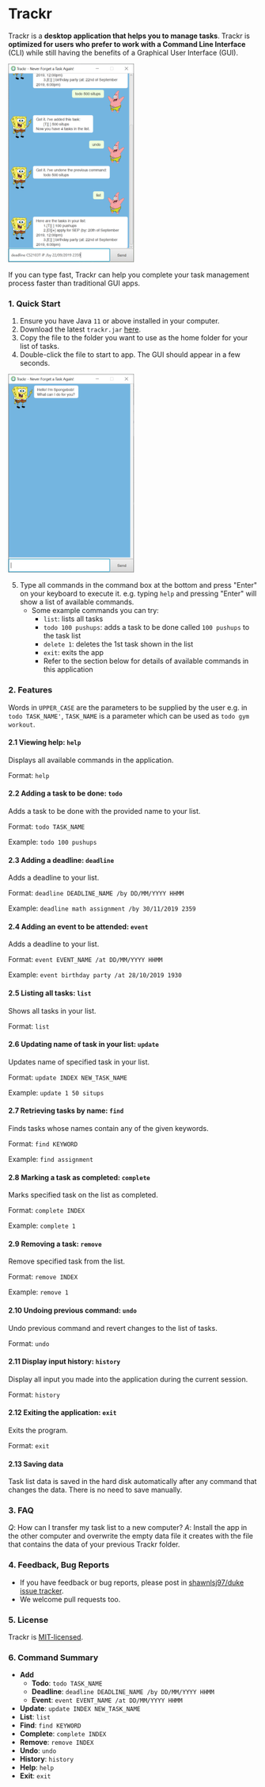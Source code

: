 # Trackr

Trackr is a **desktop application that helps you to manage tasks**. Trackr is **optimized for users who prefer to work with a Command Line Interface** (CLI) while still having the benefits of a Graphical User Interface (GUI).

<img src="./READMEMedia/media/app.png" width="254" height="400" />

If you can type fast, Trackr can help you complete your task management process faster than traditional GUI apps.

### 1. Quick Start
1. Ensure you have Java `11` or above installed in your computer.
2. Download the latest `trackr.jar` [here](https://github.com/shawnlsj97/duke/releases/tag/v1.0).
3. Copy the file to the folder you want to use as the home folder for your list of tasks.
4. Double-click the file to start to app. The GUI should appear in a few seconds.

<img src="./READMEMedia/media/launch.png" width="254" height="400" />

5. Type all commands in the command box at the bottom and press "Enter" on your keyboard to execute it.
e.g. typing `help` and pressing "Enter" will show a list of available commands.
    * Some example commands you can try:
        * `list`: lists all tasks
        * `todo 100 pushups`: adds a task to be done called `100 pushups` to the task list
        * `delete 1`: deletes the 1st task shown in the list
        * `exit`: exits the app
        * Refer to the section below for details of available commands in this application

### 2. Features

Words in `UPPER_CASE` are the parameters to be supplied by the user e.g. in `todo TASK_NAME'`, `TASK_NAME` is a parameter which can be used as `todo gym workout`.

#### 2.1 Viewing help: `help`
Displays all available commands in the application.

Format: `help`

#### 2.2 Adding a task to be done: `todo`
Adds a task to be done with the provided name to your list.

Format: `todo TASK_NAME`

Example: `todo 100 pushups`

#### 2.3 Adding a deadline: `deadline`
Adds a deadline to your list.

Format: `deadline DEADLINE_NAME /by DD/MM/YYYY HHMM`

Example: `deadline math assignment /by 30/11/2019 2359`

#### 2.4 Adding an event to be attended: `event`
Adds a deadline to your list.

Format: `event EVENT_NAME /at DD/MM/YYYY HHMM`

Example: `event birthday party /at 28/10/2019 1930`

#### 2.5 Listing all tasks: `list`
Shows all tasks in your list.

Format: `list`

#### 2.6 Updating name of task in your list: `update`
Updates name of specified task in your list.

Format: `update INDEX NEW_TASK_NAME`

Example: `update 1 50 situps`

#### 2.7 Retrieving tasks by name: `find`
Finds tasks whose names contain any of the given keywords.

Format: `find KEYWORD`

Example: `find assignment`

#### 2.8 Marking a task as completed: `complete`
Marks specified task on the list as completed.

Format: `complete INDEX`

Example: `complete 1`

#### 2.9 Removing a task: `remove`
Remove specified task from the list.

Format: `remove INDEX`

Example: `remove 1`

#### 2.10 Undoing previous command: `undo`
Undo previous command and revert changes to the list of tasks.

Format: `undo`

#### 2.11 Display input history: `history`
Display all input you made into the application during the current session.

Format: `history`

#### 2.12 Exiting the application: `exit`
Exits the program.

Format: `exit`

#### 2.13 Saving data
Task list data is saved in the hard disk automatically after any command that changes the data.
There is no need to save manually.

### 3. FAQ
*Q*: How can I transfer my task list to a new computer?
*A*: Install the app in the other computer and overwrite the empty data file it creates with the file that contains the data of your previous Trackr folder.

### 4. Feedback, Bug Reports

* If you have feedback or bug reports, please post in [shawnlsj97/duke issue tracker](https://github.com/shawnlsj97/duke/issues).
* We welcome pull requests too.

### 5. License
Trackr is [MIT-licensed](https://github.com/shawnlsj97/duke/blob/master/LICENSE).


### 6. Command Summary
* **Add**
    * **Todo**: `todo TASK_NAME`
    * **Deadline**: `deadline DEADLINE_NAME /by DD/MM/YYYY HHMM`
    * **Event**: `event EVENT_NAME /at DD/MM/YYYY HHMM`
* **Update**: `update INDEX NEW_TASK_NAME`
* **List**: `list`
* **Find**: `find KEYWORD`
* **Complete**: `complete INDEX`
* **Remove**: `remove INDEX`
* **Undo**: `undo`
* **History**: `history`
* **Help**: `help`
* **Exit**: `exit`